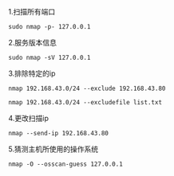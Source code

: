 1.扫描所有端口

`sudo nmap -p- 127.0.0.1`

2.服务版本信息

`sudo nmap -sV 127.0.0.1`

3.排除特定的ip

`nmap 192.168.43.0/24 --exclude 192.168.43.80`

`nmap 192.168.43.0/24 --excludefile list.txt`

4.更改扫描ip

`nmap --send-ip 192.168.43.80`

5.猜测主机所使用的操作系统

`nmap -O --osscan-guess 127.0.0.1`

